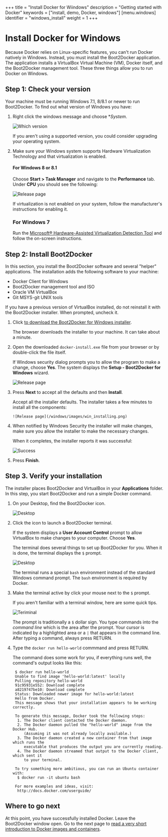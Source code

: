 +++
title = "Install Docker for Wiindows"
description = "Getting started with Docker"
keywords = ["install, demo, Docker, windows"]
[menu.windows]
identifier = "windows_install"
weight = 1
+++

# Install Docker for Windows

Because Docker relies on Linux-specific features, you can't run Docker natively
in Windows. Instead, you must install the Boot2Docker application. The
application installs a VirtualBox Virtual Machine (VM), Docker itself, and the
Boot2Docker management tool. These three things allow you to run Docker on
Windows.

## Step 1: Check your version

Your machine must be running Windows 7.1, 8/8.1 or newer to run Boot2Docker. 
To find out what version of Windows you have:

1. Right click the windows message and choose **System*. 

    ![Which version](/windows/images/win_ver.png)
    
    If you aren't using a supported version, you could consider upgrading your
    operating system.

2. Make sure your Windows system supports Hardware Virtualization Technology and that virtualization is enabled.

    #### For Windows 8 or 8.1

	  Choose **Start > Task Manager** and navigate to the **Performance** tab.          
	  Under **CPU** you should see the following:

      ![Release page](/windows/images/virtualization.png)
    
    If virtualization is not enabled on your system, follow the manufacturer's instructions for enabling it.
    
    ### For Windows 7 
    
	  Run the <a href="http://www.microsoft.com/en-us/download/details.aspx?id=592"
target="_blank"> Microsoft® Hardware-Assisted Virtualization Detection Tool</a> 
and follow the on-screen instructions.


## Step 2: Install Boot2Docker

In this section, you install the Boot2Docker software and several "helper" applications. The installation adds the following software to your machine:

* Docker Client for Windows
* Boot2Docker management tool and ISO
* Oracle VM VirtualBox 
* Git MSYS-git UNIX tools

If you have a previous version of VirtualBox installed, do not reinstall it with the Boot2Docker installer. When prompted, uncheck it.

1. Click <a href="https://github.com/boot2docker/windows-installer/releases/download/v1.6.2/docker-install.exe" >to download the Boot2Docker for Windows installer</a>.
   
	  The browser downloads the installer to your machine. It can take about a
    minute.

3. Open the downloaded `docker-install.exe` file from your browser or by double-click the file itself.
    
    If Windows security dialog prompts you to allow the program to make a
    change, choose **Yes**. The system displays the **Setup - Boot2Docker for
    Windows** wizard.
   
      ![Release page](/windows/images/installer_open.png)

4. Press **Next** to accept all the defaults and then **Install**.

	  Accept all the installer defaults. The installer takes a few minutes to install all the components:
	  
	   ![Release page](/windows/images/win_installing.png)
        
5.  When notified by Windows Security the installer will make changes, make sure you allow the installer to make the necessary changes.
    
    When it completes, the installer reports it was successful:
    
    ![Success](/windows/images/finish.png)
    
6. Press **Finish**.


## Step 3. Verify your installation

The installer places Boot2Docker and VirtualBox in your **Applications** folder.
In this step, you start Boot2Docker and run a simple Docker command.

1. On your Desktop, find the Boot2Docker icon.

    ![Desktop](/windows/images/icon-set.png)
    
2. Click the icon to launch a Boot2Docker terminal.

    If the system displays a **User Account Control** prompt to allow VirtualBox to make changes to your computer. Choose **Yes**.

    The terminal does several things to set up Boot2Docker for you. When it is done, the terminal displays the `$` prompt.
    
     ![Desktop](/windows/images/b2d_shell.png)
     
    The terminal runs a special `bash` environment instead of the standard Windows command prompt. The `bash` environment is required by Docker.

3.  Make the terminal active by click your mouse next to the `$` prompt.

    If you aren't familiar with a terminal window, here are some quick tips. 
    
    ![Teriminal](/img/terminal.png) 
    
    The prompt is traditionally a `$` dollar sign. You type commands into the
    *command line* which is the area after the prompt. Your cursor is indicated
    by a highlighted area or a `|` that appears in the command line. After
    typing a command, always press RETURN.

4. Type the `docker run hello-world` commmand and press RETURN.

    The command does some work for you, if everything runs well, the command's
    output looks like this:
    
        $ docker run hello-world
        Unable to find image 'hello-world:latest' locally
        Pulling repository hello-world
        91c95931e552: Download complete 
        a8219747be10: Download complete 
        Status: Downloaded newer image for hello-world:latest
        Hello from Docker.
        This message shows that your installation appears to be working correctly.

        To generate this message, Docker took the following steps:
         1. The Docker client contacted the Docker daemon.
         2. The Docker daemon pulled the "hello-world" image from the Docker Hub.
            (Assuming it was not already locally available.)
         3. The Docker daemon created a new container from that image which runs the
            executable that produces the output you are currently reading.
         4. The Docker daemon streamed that output to the Docker client, which sent it
            to your terminal.

        To try something more ambitious, you can run an Ubuntu container with:
         $ docker run -it ubuntu bash

        For more examples and ideas, visit:
         http://docs.docker.com/userguide/


## Where to go next

At this point, you have successfully installed Docker. Leave the Boot2Docker
window open. Go to the next page to [read a very short introduction to Docker
images and containers](/windows/step_two).
